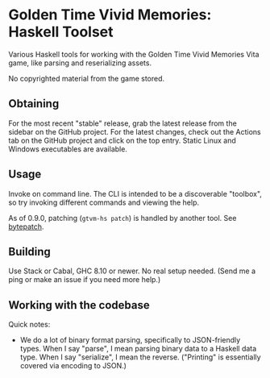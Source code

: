 # Golden Time Vivid Memories: Haskell Toolset
Various Haskell tools for working with the Golden Time Vivid Memories Vita game,
like parsing and reserializing assets.

No copyrighted material from the game stored.

## Obtaining
For the most recent "stable" release, grab the latest release from the sidebar
on the GitHub project. For the latest changes, check out the Actions tab on the
GitHub project and click on the top entry. Static Linux and Windows executables
are available.

## Usage
Invoke on command line. The CLI is intended to be a discoverable "toolbox", so
try invoking different commands and viewing the help.

As of 0.9.0, patching (`gtvm-hs patch`) is handled by another tool. See
[bytepatch](https://github.com/raehik/bytepatch).

## Building
Use Stack or Cabal, GHC 8.10 or newer. No real setup needed. (Send me a ping or
make an issue if you need more help.)

## Working with the codebase
Quick notes:

  * We do a lot of binary format parsing, specifically to JSON-friendly types.
    When I say "parse", I mean parsing binary data to a Haskell data type. When
    I say "serialize", I mean the reverse. ("Printing" is essentially covered
    via encoding to JSON.)
